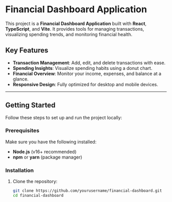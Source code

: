 # Financial Dashboard Application

This project is a **Financial Dashboard Application** built with **React**, **TypeScript**, and **Vite**. It provides tools for managing transactions, visualizing spending trends, and monitoring financial health.

## Key Features

- **Transaction Management**: Add, edit, and delete transactions with ease.
- **Spending Insights**: Visualize spending habits using a donut chart.
- **Financial Overview**: Monitor your income, expenses, and balance at a glance.
- **Responsive Design**: Fully optimized for desktop and mobile devices.

---

## Getting Started

Follow these steps to set up and run the project locally:

### Prerequisites

Make sure you have the following installed:

- **Node.js** (v16+ recommended)  
- **npm** or **yarn** (package manager)

### Installation

1. Clone the repository:
   ```bash
   git clone https://github.com/yourusername/financial-dashboard.git
   cd financial-dashboard
